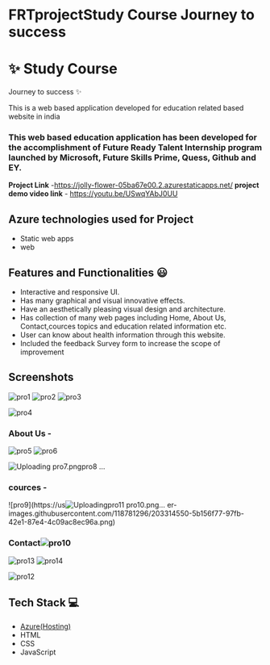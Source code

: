 # FRTprojectStudy Course Journey to success
# ✨  Study Course 
Journey to success ✨

This is a web based application developed for education related based website in india

### This web based education application has been developed for the accomplishment of Future Ready Talent Internship program launched by Microsoft, Future Skills Prime, Quess, Github and EY.


**Project Link** -https://jolly-flower-05ba67e00.2.azurestaticapps.net/
**project demo video link** - https://youtu.be/USwqYAbJ0UU

## Azure technologies used for Project

- Static web apps
- web

## Features and Functionalities 😃

- Interactive and responsive UI.
- Has many graphical and visual innovative effects.
- Have an aesthetically pleasing visual design and architecture.
- Has collection of many web pages including Home, About Us, Contact,cources topics and education related information etc.
- User can know about health information through this website.
- Included the feedback Survey form to increase the scope of improvement 

## Screenshots



![pro1](https://user-images.githubusercontent.com/118781296/203314153-0c25042b-a7bd-4a0e-9360-78d1e143746f.png)
![pro2](https://user-images.githubusercontent.com/118781296/203314209-c4cdf87e-d403-43b9-bada-3a5f3c59312e.png)
![pro3](https://user-images.githubusercontent.com/118781296/203314224-d01d0a6f-d571-4f85-9e87-c954d8509420.png)

   ![pro4](https://user-images.githubusercontent.com/118781296/203314327-b5b61659-8e16-410b-911c-bfba76e55b98.png)


### About Us -

![pro5](https://user-images.githubusercontent.com/118781296/203314340-f06df3ac-b84e-449c-9d80-4a87a0981659.png)
![pro6](https://user-images.githubusercontent.com/118781296/203314360-fc5e8fc7-60fe-4387-b025-22a44c62f474.png)

![Uploading pro7.png![pro8](https://user-images.githubusercontent.com/118781296/203314393-7f3ea5d6-071d-405a-8165-c7e8851cc9aa.png)
…]()

### cources -


![pro9](https://us![Uploading![pro11](https://user-images.githubusercontent.com/118781296/203314611-c6b962a8-8ce3-4f4c-90e2-59de63980da4.png)
 pro10.png…]()
er-images.githubusercontent.com/118781296/203314550-5b156f77-97fb-42e1-87e4-4c09ac8ec96a.png)

### Contact![pro10](https://user-images.githubusercontent.com/118781296/203314569-8a30dd74-6cba-44e3-9379-bd87e4b24544.png)


![pro13](https://user-images.githubusercontent.com/118781296/203314653-e3c5f10f-5104-4f7d-82bc-a250e2b008ce.png)
![pro14](https://user-images.githubusercontent.com/118781296/203314667-6e988f14-db2e-4c57-be0e-cb0c4140711b.png)

![pro12](https://user-images.githubusercontent.com/118781296/203314637-5f59a479-939b-4453-b6ee-7a1aea1a58d8.png)


## Tech Stack 💻

- [Azure(Hosting)](https://azure.microsoft.com/en-in/features/azure-portal/)
- HTML
- CSS
- JavaScript
